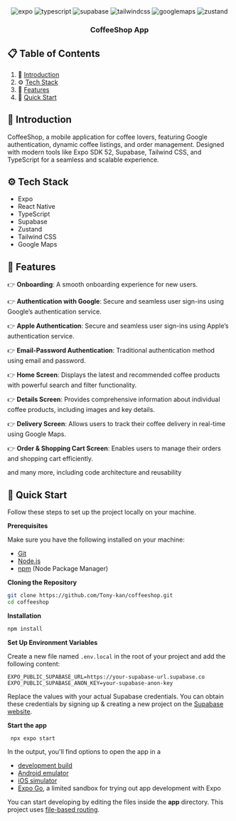 <div align="center">
  <br />

  <br />
  <div>
    <img src="https://img.shields.io/badge/-Expo-black?style=for-the-badge&logoColor=white&logo=expo&color=000020" alt="expo" />
    <img src="https://img.shields.io/badge/-TypeScript-black?style=for-the-badge&logoColor=white&logo=typescript&color=3178C6" alt="typescript" />
    <img src="https://img.shields.io/badge/-Supabase-black?style=for-the-badge&logoColor=white&logo=supabase&color=3ECF8E" alt="supabase" />
    <img src="https://img.shields.io/badge/-Tailwind_CSS-black?style=for-the-badge&logoColor=white&logo=tailwindcss&color=06B6D4" alt="tailwindcss" />
    <img src="https://img.shields.io/badge/-Google_Maps-black?style=for-the-badge&logoColor=white&logo=googlemaps&color=4285F4" alt="googlemaps" />
     <img src="https://img.shields.io/badge/-Zustand-black?style=for-the-badge&logoColor=white&logo=zustand&color=764ABC" alt="zustand" />
  </div>

<h3 align="center">CoffeeShop App</h3>

</div>

## 📋 <a name="table">Table of Contents</a>

1. 🤖 [Introduction](#introduction)
2. ⚙️ [Tech Stack](#tech-stack)
3. 🔋 [Features](#features)
4. 🤸 [Quick Start](#quick-start)

## <a name="introduction">🤖 Introduction</a>

CoffeeShop, a mobile application for coffee lovers, featuring Google authentication, dynamic coffee listings, and
order management. Designed with modern tools like Expo SDK 52, Supabase, Tailwind CSS, and TypeScript for a seamless and
scalable experience.

## <a name="tech-stack">⚙️ Tech Stack</a>

- Expo
- React Native
- TypeScript
- Supabase
- Zustand
- Tailwind CSS
- Google Maps

## <a name="features">🔋 Features</a>

👉 **Onboarding**: A smooth onboarding experience for new users.

👉 **Authentication with Google**: Secure and seamless user sign-ins using Google’s authentication service.

👉 **Apple Authentication**: Secure and seamless user sign-ins using Apple’s authentication service.

👉 **Email-Password Authentication**: Traditional authentication method using email and password.

👉 **Home Screen**: Displays the latest and recommended coffee products with powerful search and filter functionality.

👉 **Details Screen**: Provides comprehensive information about individual coffee products, including images and key details.

👉 **Delivery Screen**: Allows users to track their coffee delivery in real-time using Google Maps.

👉 **Order & Shopping Cart Screen**: Enables users to manage their orders and shopping cart efficiently.

and many more, including code architecture and reusability

## <a name="quick-start">🤸 Quick Start</a>

Follow these steps to set up the project locally on your machine.

**Prerequisites**

Make sure you have the following installed on your machine:

- [Git](https://git-scm.com/)
- [Node.js](https://nodejs.org/en)
- [npm](https://www.npmjs.com/) (Node Package Manager)

**Cloning the Repository**

```bash
git clone https://github.com/Tony-kan/coffeeshop.git
cd coffeeshop
```

**Installation**

```bash
npm install
```

**Set Up Environment Variables**

Create a new file named `.env.local` in the root of your project and add the following content:

```env
EXPO_PUBLIC_SUPABASE_URL=https://your-supabase-url.supabase.co
EXPO_PUBLIC_SUPABASE_ANON_KEY=your-supabase-anon-key
```

Replace the values with your actual Supabase credentials. You can obtain these credentials by signing up & creating a
new project on the [Supabase website](https://supabase.io).

**Start the app**

```bash
 npx expo start
```

In the output, you'll find options to open the app in a

- [development build](https://docs.expo.dev/develop/development-builds/introduction/)
- [Android emulator](https://docs.expo.dev/workflow/android-studio-emulator/)
- [iOS simulator](https://docs.expo.dev/workflow/ios-simulator/)
- [Expo Go](https://expo.dev/go), a limited sandbox for trying out app development with Expo

You can start developing by editing the files inside the **app** directory. This project
uses [file-based routing](https://docs.expo.dev/router/introduction).
